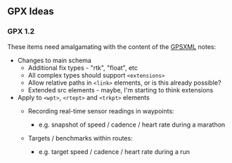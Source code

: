## GPX Ideas

### GPX 1.2

These items need amalgamating with the content of the [GPSXML](../gpsxml/additional.md) notes:

- Changes to main schema
  - Additional fix types - "rtk", "float", etc
  - All complex types should support `<extensions>`
  - Allow relative paths in `<link>` elements, or is this already possible?
  - Extended src elements - maybe, I'm starting to think extensions
- Apply to `<wpt>`, `<rtept>` and `<trkpt>` elements
  - Recording real-time sensor readings in waypoints:
    - e.g. snapshot of speed / cadence / heart rate during a marathon

  - Targets / benchmarks within routes:
    - e.g. target speed / cadence / heart rate during a run

